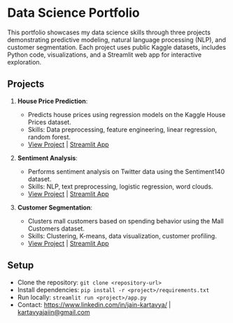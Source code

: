 # Data Science Portfolio

This portfolio showcases my data science skills through three projects demonstrating predictive modeling, natural language processing (NLP), and customer segmentation. Each project uses public Kaggle datasets, includes Python code, visualizations, and a Streamlit web app for interactive exploration.

## Projects
1. **House Price Prediction**:
   - Predicts house prices using regression models on the Kaggle House Prices dataset.
   - Skills: Data preprocessing, feature engineering, linear regression, random forest.
   - [View Project](./house_price_prediction/README.md) | [Streamlit App](#)

2. **Sentiment Analysis**:
   - Performs sentiment analysis on Twitter data using the Sentiment140 dataset.
   - Skills: NLP, text preprocessing, logistic regression, word clouds.
   - [View Project](./sentiment_analysis/README.md) | [Streamlit App](#)

3. **Customer Segmentation**:
   - Clusters mall customers based on spending behavior using the Mall Customers dataset.
   - Skills: Clustering, K-means, data visualization, customer profiling.
   - [View Project](./customer_segmentation/README.md) | [Streamlit App](#)

## Setup
- Clone the repository: `git clone <repository-url>`
- Install dependencies: `pip install -r <project>/requirements.txt`
- Run locally: `streamlit run <project>/app.py`
- Contact: https://www.linkedin.com/in/jain-kartavya/ | kartavyajaiin@gmail.com